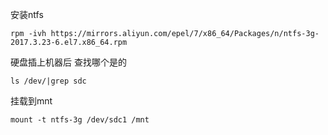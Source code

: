 安装ntfs
```
rpm -ivh https://mirrors.aliyun.com/epel/7/x86_64/Packages/n/ntfs-3g-2017.3.23-6.el7.x86_64.rpm
```
硬盘插上机器后 查找哪个是的
```
ls /dev/|grep sdc
```

挂载到mnt
```
mount -t ntfs-3g /dev/sdc1 /mnt
```
